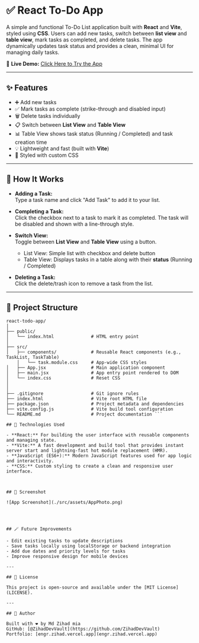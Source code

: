 # ✅ React To-Do App

A simple and functional To-Do List application built with **React** and **Vite**, styled using **CSS**. Users can add new tasks, switch between **list view** and **table view**, mark tasks as completed, and delete tasks. The app dynamically updates task status and provides a clean, minimal UI for managing daily tasks.

🔗 **Live Demo:** [Click Here to Try the App](https://zihaddevvault.github.io/To-Do-App/)  


---

## ✨ Features

- ➕ Add new tasks
- ✅ Mark tasks as complete (strike-through and disabled input)
- 🗑️ Delete tasks individually
- 📋 Switch between **List View** and **Table View**
- 📊 Table View shows task status (Running / Completed) and task creation time  
- 💡 Lightweight and fast (built with **Vite**)
- 🎨 Styled with custom CSS

---

## 🧪 How It Works

- **Adding a Task:**  
  Type a task name and click "Add Task" to add it to your list.

- **Completing a Task:**  
  Click the checkbox next to a task to mark it as completed. The task will be disabled and shown with a line-through style.

- **Switch View:**  
  Toggle between **List View** and **Table View** using a button.  
  - List View: Simple list with checkbox and delete button  
  - Table View: Displays tasks in a table along with their **status** (Running / Completed)

- **Deleting a Task:**  
  Click the delete/trash icon to remove a task from the list.

---

## 📁 Project Structure
```
react-todo-app/
│
├── public/
│   └── index.html              # HTML entry point
│
├── src/
│   ├── components/             # Reusable React components (e.g., TaskList, TaskTable)
    │   └── task.module.css     # App-wide CSS styles
│   ├── App.jsx                 # Main application component
│   ├── main.jsx                # App entry point rendered to DOM
│   └── index.css               # Reset CSS
│                  
│
├── .gitignore                  # Git ignore rules
├── index.html                  # Vite root HTML file
├── package.json                # Project metadata and dependencies
├── vite.config.js              # Vite build tool configuration
└── README.md                   # Project documentation ```

## 🧰 Technologies Used

- **React:** For building the user interface with reusable components and managing state.  
- **Vite:** A fast development and build tool that provides instant server start and lightning-fast hot module replacement (HMR).  
- **JavaScript (ES6+):** Modern JavaScript features used for app logic and interactivity.  
- **CSS:** Custom styling to create a clean and responsive user interface.



## 📸 Screenshot

![App Screenshot](./src/assets/AppPhoto.png)  




## 🪄 Future Improvements

- Edit existing tasks to update descriptions  
- Save tasks locally using localStorage or backend integration  
- Add due dates and priority levels for tasks  
- Improve responsive design for mobile devices  

---

## 📜 License

This project is open-source and available under the [MIT License](LICENSE).

---

## 🙌 Author

Built with ❤️ by Md Zihad mia  
GitHub: [@ZihadDevVault](https://github.com/ZihadDevVault)  
Portfolio: [engr.zihad.vercel.app](engr.zihad.vercel.app)
